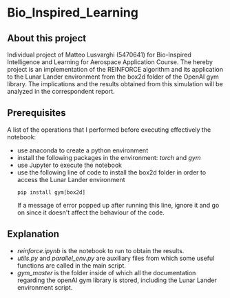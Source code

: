 # Bio_Inspired_Learning

## About this project
Individual project of Matteo Lusvarghi (5470641) for Bio-Inspired Intelligence and Learning for Aerospace Application Course. 
  The hereby project is an implementation of the REINFORCE algorithm and its application to the Lunar Lander environment
from the box2d folder of the OpenAI gym library. 
  The implications and the results obtained from this simulation will be analyzed in the correspondent report. 

## Prerequisites
A list of the operations that I performed before executing effectively the notebook:
- use anaconda to create a python environment 
- install the following packages in the environment: *torch* and *gym*
- use Jupyter to execute the notebook
- use the following line of code to install the box2d folder in order to access the Lunar Lander environment
  ```
  pip install gym[box2d]
  ```
  If a message of error popped up after running this line, ignore it and go on since it doesn't affect the behaviour of the code.  
## Explanation
- *reinforce.ipynb* is the notebook to run to obtain the results.
- *utils.py* and *parallel_env.py* are auxiliary files from which some useful functions are called in the main script.
- *gym_master* is the folder inside of which all the documentation regarding the openAI gym library is stored, including the 
  Lunar Lander environment script.
